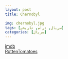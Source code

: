 ```yaml
---
layout: post
title: Chernobyl

img: chernobyl.jpg
tags: [سریال, درام, تاریخی]
categories: [سریال]
---
```


[imdb](https://www.imdb.com/title/tt7366338)  
[RottenTomatoes](https://www.rottentomatoes.com/tv/chernobyl/s01)